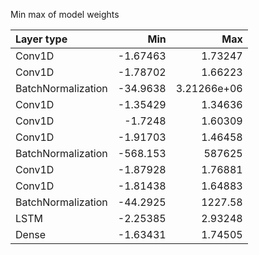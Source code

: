 Min max of model weights

| Layer type         |        Min |              Max |
|:-------------------|-----------:|-----------------:|
| Conv1D             |   -1.67463 |      1.73247     |
| Conv1D             |   -1.78702 |      1.66223     |
| BatchNormalization |  -34.9638  |      3.21266e+06 |
| Conv1D             |   -1.35429 |      1.34636     |
| Conv1D             |   -1.7248  |      1.60309     |
| Conv1D             |   -1.91703 |      1.46458     |
| BatchNormalization | -568.153   | 587625           |
| Conv1D             |   -1.87928 |      1.76881     |
| Conv1D             |   -1.81438 |      1.64883     |
| BatchNormalization |  -44.2925  |   1227.58        |
| LSTM               |   -2.25385 |      2.93248     |
| Dense              |   -1.63431 |      1.74505     |